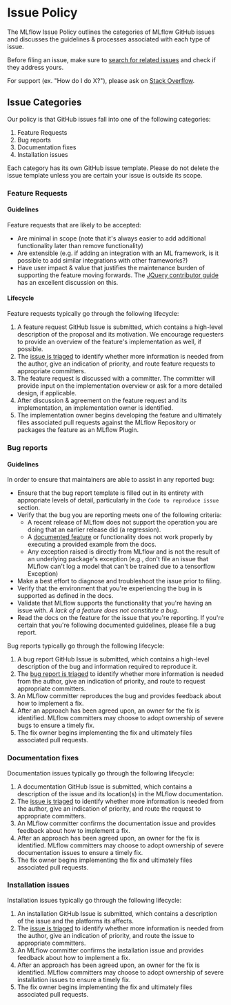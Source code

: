# Issue Policy
The MLflow Issue Policy outlines the categories of MLflow GitHub issues and discusses the guidelines & processes
associated with each type of issue.

Before filing an issue, make sure to [search for related issues](https://github.com/mlflow/mlflow/issues) and check if
they address yours.

For support (ex. "How do I do X?"), please ask on [Stack Overflow](https://stackoverflow.com/questions/tagged/mlflow).

## Issue Categories

Our policy is that GitHub issues fall into one of the following categories:

1. Feature Requests
2. Bug reports
3. Documentation fixes
4. Installation issues

Each category has its own GitHub issue template. Please do not delete the issue template unless you are certain your
issue is outside its scope.

### Feature Requests

#### Guidelines
Feature requests that are likely to be accepted:

* Are minimal in scope (note that it's always easier to add additional functionality later than remove functionality)
* Are extensible (e.g. if adding an integration with an ML framework, is it possible to add similar integrations with other frameworks?)
* Have user impact & value that justifies the maintenance burden of supporting the feature moving forwards. The
  [JQuery contributor guide](https://contribute.jquery.org/open-source/#contributing-something-new) has an excellent discussion on this.

#### Lifecycle

Feature requests typically go through the following lifecycle:

1. A feature request GitHub Issue is submitted, which contains a high-level description of the proposal and its motivation.
   We encourage requesters to provide an overview of the feature's implementation as well, if possible.
2. The [issue is triaged](ISSUE_TRIAGE.rst) to identify whether more information is needed from the author, give an indication of priority, and route feature requests to appropriate committers.
3. The feature request is discussed with a committer. The committer will provide input on the implementation overview or
   ask for a more detailed design, if applicable.
4. After discussion & agreement on the feature request and its implementation, an implementation owner is identified.
5. The implementation owner begins developing the feature and ultimately files associated pull requests against the
   MLflow Repository or packages the feature as an MLflow Plugin.

### Bug reports

#### Guidelines
In order to ensure that maintainers are able to assist in any reported bug:

* Ensure that the bug report template is filled out in its entirety with appropriate levels of detail, particularly in the `Code to reproduce issue` section.
* Verify that the bug you are reporting meets one of the following criteria:
  * A recent release of MLflow does not support the operation you are doing that an earlier release did (a regression).
  * A [documented feature](https://mlflow.org/docs/latest/index.html) or functionality does not work properly by executing a provided example from the docs.
  * Any exception raised is directly from MLflow and is not the result of an underlying package's exception (e.g., don't file an issue that MLflow can't log a model that can't be trained due to a tensorflow Exception)
* Make a best effort to diagnose and troubleshoot the issue prior to filing. 
* Verify that the environment that you're experiencing the bug in is supported as defined in the docs.
* Validate that MLflow supports the functionality that you're having an issue with. _A lack of a feature does not constitute a bug_.
* Read the docs on the feature for the issue that you're reporting. If you're certain that you're following documented guidelines, please file a bug report.

Bug reports typically go through the following lifecycle:

1. A bug report GitHub Issue is submitted, which contains a high-level description of the bug and information required to reproduce it.
2. The [bug report is triaged](ISSUE_TRIAGE.rst) to identify whether more information is needed from the author, give an indication of priority, and route to request appropriate committers.
3. An MLflow committer reproduces the bug and provides feedback about how to implement a fix.
4. After an approach has been agreed upon, an owner for the fix is identified. MLflow committers may choose to adopt
   ownership of severe bugs to ensure a timely fix.
5. The fix owner begins implementing the fix and ultimately files associated pull requests.

### Documentation fixes

Documentation issues typically go through the following lifecycle:

1. A documentation GitHub Issue is submitted, which contains a description of the issue and its location(s) in the MLflow documentation.
2. The [issue is triaged](ISSUE_TRIAGE.rst) to identify whether more information is needed from the author, give an indication of priority, and route the request to appropriate committers.
3. An MLflow committer confirms the documentation issue and provides feedback about how to implement a fix.
4. After an approach has been agreed upon, an owner for the fix is identified. MLflow committers may choose to adopt
   ownership of severe documentation issues to ensure a timely fix.
5. The fix owner begins implementing the fix and ultimately files associated pull requests.

### Installation issues

Installation issues typically go through the following lifecycle:

1. An installation GitHub Issue is submitted, which contains a description of the issue and the platforms its affects.
2. The [issue is triaged](ISSUE_TRIAGE.rst) to identify whether more information is needed from the author, give an indication of priority, and route the issue to appropriate committers.
3. An MLflow committer confirms the installation issue and provides feedback about how to implement a fix.
4. After an approach has been agreed upon, an owner for the fix is identified. MLflow committers may choose to adopt
   ownership of severe installation issues to ensure a timely fix.
5. The fix owner begins implementing the fix and ultimately files associated pull requests.
